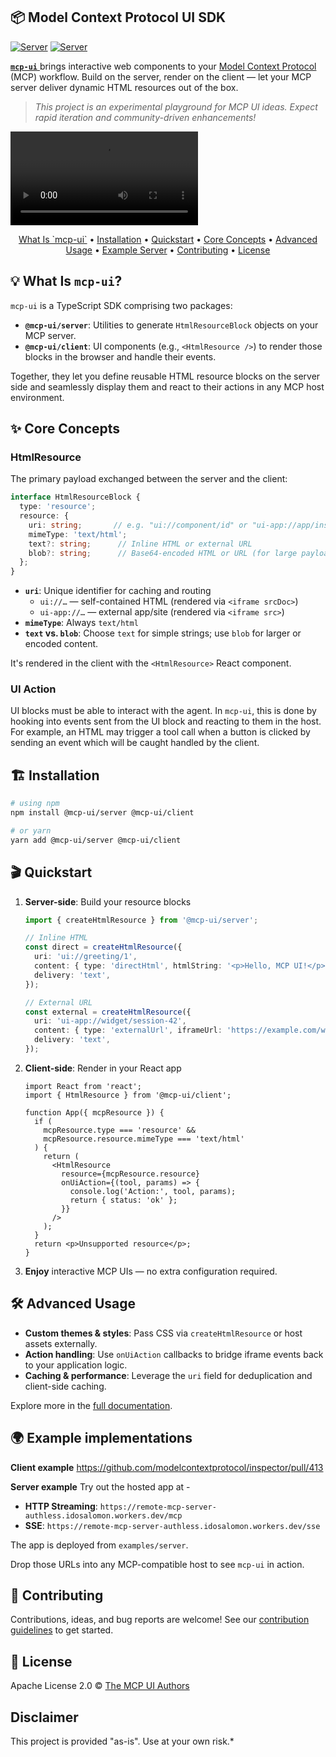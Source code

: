 ## 📦 Model Context Protocol UI SDK

[![Server](https://img.shields.io/npm/v/@mcp-ui/server?label=server&color=green)](https://www.npmjs.com/package/@mcp-ui/server)
[![Server](https://img.shields.io/npm/v/@mcp-ui/client?label=client&color=blue)](https://www.npmjs.com/package/@mcp-ui/client)

[**`mcp-ui`** ](https://idosal.github.io/mcp-ui/) brings interactive web components to your [Model Context Protocol](https://modelcontextprotocol.io/introduction) (MCP) workflow. Build on the server, render on the client — let your MCP server deliver dynamic HTML resources out of the box.

> *This project is an experimental playground for MCP UI ideas. Expect rapid iteration and community-driven enhancements!*

<video src="https://github.com/user-attachments/assets/51f7c712-8133-4d7c-86d3-fdca550b9767"></video>

<p align="center">
  <a href="#-what-is-mcp-ui">What Is `mcp-ui`</a> •
  <a href="#-installation">Installation</a> •
  <a href="#-quickstart">Quickstart</a> •
  <a href="#-core-concepts">Core Concepts</a> •
  <a href="#-advanced-usage">Advanced Usage</a> •
  <a href="#-example-server">Example Server</a> •
  <a href="#-contributing">Contributing</a> •
  <a href="#-license">License</a>
</p>

## 💡 What Is `mcp-ui`?

`mcp-ui` is a TypeScript SDK comprising two packages:

* **`@mcp-ui/server`**: Utilities to generate `HtmlResourceBlock` objects on your MCP server.
* **`@mcp-ui/client`**: UI components (e.g., `<HtmlResource />`) to render those blocks in the browser and handle their events.

Together, they let you define reusable HTML resource blocks on the server side and seamlessly display them and react to their actions in any MCP host environment.


## ✨ Core Concepts

### HtmlResource

The primary payload exchanged between the server and the client:

```ts
interface HtmlResourceBlock {
  type: 'resource';
  resource: {
    uri: string;       // e.g. "ui://component/id" or "ui-app://app/instance"
    mimeType: 'text/html';
    text?: string;      // Inline HTML or external URL
    blob?: string;      // Base64-encoded HTML or URL (for large payloads)
  };
}
```

* **`uri`**: Unique identifier for caching and routing
  * `ui://…` — self-contained HTML (rendered via `<iframe srcDoc>`)
  * `ui-app://…` — external app/site (rendered via `<iframe src>`)
* **`mimeType`**: Always `text/html`
* **`text` vs. `blob`**: Choose `text` for simple strings; use `blob` for larger or encoded content.

It's rendered in the client with the `<HtmlResource>` React component.

### UI Action

UI blocks must be able to interact with the agent. In `mcp-ui`, this is done by hooking into events sent from the UI block and reacting to them in the host. For example, an HTML may trigger a tool call when a button is clicked by sending an event which will be caught handled by the client.

## 🏗️ Installation

```bash
# using npm
npm install @mcp-ui/server @mcp-ui/client

# or yarn
yarn add @mcp-ui/server @mcp-ui/client
```

## 🎬 Quickstart

1. **Server-side**: Build your resource blocks

   ```ts
   import { createHtmlResource } from '@mcp-ui/server';

   // Inline HTML
   const direct = createHtmlResource({
     uri: 'ui://greeting/1',
     content: { type: 'directHtml', htmlString: '<p>Hello, MCP UI!</p>' },
     delivery: 'text',
   });

   // External URL
   const external = createHtmlResource({
     uri: 'ui-app://widget/session-42',
     content: { type: 'externalUrl', iframeUrl: 'https://example.com/widget' },
     delivery: 'text',
   });
   ```

2. **Client-side**: Render in your React app

   ```tsx
   import React from 'react';
   import { HtmlResource } from '@mcp-ui/client';

   function App({ mcpResource }) {
     if (
       mcpResource.type === 'resource' &&
       mcpResource.resource.mimeType === 'text/html'
     ) {
       return (
         <HtmlResource
           resource={mcpResource.resource}
           onUiAction={(tool, params) => {
             console.log('Action:', tool, params);
             return { status: 'ok' };
           }}
         />
       );
     }
     return <p>Unsupported resource</p>;
   }
   ```

3. **Enjoy** interactive MCP UIs — no extra configuration required.


## 🛠️ Advanced Usage

* **Custom themes & styles**: Pass CSS via `createHtmlResource` or host assets externally.
* **Action handling**: Use `onUiAction` callbacks to bridge iframe events back to your application logic.
* **Caching & performance**: Leverage the `uri` field for deduplication and client-side caching.

Explore more in the [full documentation](./docs/src/guide/overview.md).


## 🌍 Example implementations

**Client example**
https://github.com/modelcontextprotocol/inspector/pull/413

**Server example**
Try out the hosted app at -
* **HTTP Streaming**: `https://remote-mcp-server-authless.idosalomon.workers.dev/mcp`
* **SSE**: `https://remote-mcp-server-authless.idosalomon.workers.dev/sse`

The app is deployed from `examples/server`.

Drop those URLs into any MCP-compatible host to see `mcp-ui` in action.


## 🤝 Contributing

Contributions, ideas, and bug reports are welcome! See our [contribution guidelines](https://github.com/idosal/mco-ui/blob/main/.github/CONTRIBUTING.md) to get started.


## 📄 License

Apache License 2.0 © [The MCP UI Authors](LICENSE)

## Disclaimer

This project is provided "as-is". Use at your own risk.*
